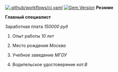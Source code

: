 [![.github/workflows/ci.yaml](https://github.com/pages-themes/leap-day/actions/workflows/ci.yaml/badge.svg)](https://github.com/pages-themes/leap-day/actions/workflows/ci.yaml) [![Gem Version](https://badge.fury.io/rb/jekyll-theme-leap-day.svg)](https://badge.fury.io/rb/jekyll-theme-leap-day)
**Резюме**


**Главный специалист**

Заработная плата _150000 руб_

1. Опыт работы _10 лет_

2. Место рождения _Москва_

3. Учебное заведение _МГОУ_

4. Водительское удостоверение _кат.В_
